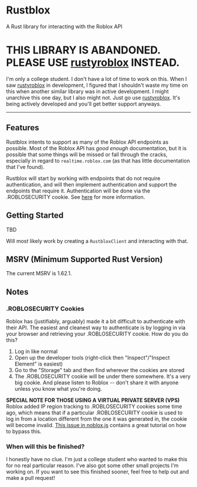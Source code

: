 # Rustblox

A Rust library for interacting with the Roblox API

# THIS LIBRARY IS ABANDONED. PLEASE USE [rustyroblox](https://github.com/clanny/rustyroblox) INSTEAD.

I'm only a college student. I don't have a lot of time to work on this. When I saw [rustyroblox](https://github.com/clanny/rustyroblox) in development, I figured that I shouldn't waste my time on this when another similar library was in active development.
I might unarchive this one day, but I also might not. Just go use [rustyroblox](https://github.com/clanny/rustyroblox). It's being actively developed and you'll get better support anyways.

---

## Features

Rustblox intents to support as many of the Roblox API endpoints as possible.
Most of the Roblox API has *good enough* documentation, but it is possible that
some things will be missed or fall through the cracks, especially in regard to
`realtime.roblox.com` (as that has little documentation that I've found).

Rustblox will start by working with endpoints that do not require authentication,
and will then implement authentication and support the endpoints that require it.
Authentication will be done via the .ROBLOSECURITY cookie. See [here](#.ROBLOSECURITY-Cookies)
for more information.

## Getting Started

TBD

Will most likely work by creating a `RustbloxClient` and interacting with that.

## MSRV (Minimum Supported Rust Version)
The current MSRV is 1.62.1.

## Notes

### .ROBLOSECURITY Cookies

Roblox has (justifiably, arguably) made it a bit difficult to authenticate with their API.
The easiest and cleanest way to authenticate is by logging in via your browser and retrieving
your .ROBLOSECURITY cookie. How do you do this?
1) Log in like normal
2) Open up the developer tools (right-click then "Inspect"/"Inspect Element" is easiest)
3) Go to the "Storage" tab and then find wherever the cookies are stored
4) The .ROBLOSECURITY cookie will be under there somewhere. It's a very big cookie.
And please listen to Roblox -- don't share it with anyone unless you know what you're doing.

**SPECIAL NOTE FOR THOSE USING A VIRTUAL PRIVATE SERVER (VPS)**
Roblox added IP region tracking to .ROBLOSECURITY cookies some time ago, which means that if
a particular .ROBLOSECURITY cookie is used to log in from a location different from the one
it was generated in, the cookie will become invalid. 
[This issue in noblox.js](https://github.com/noblox/noblox.js/issues/545) contains a great 
tutorial on how to bypass this.

### When will this be finished?

I honestly have no clue. I'm just a college student who wanted to make this for no real 
particular reason. I've also got some other small projects I'm working on. If you want to 
see this finished sooner, feel free to help out and make a pull request!
